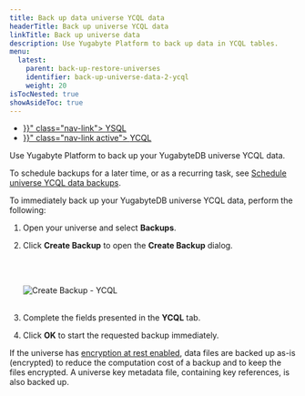 ```yaml
---
title: Back up data universe YCQL data
headerTitle: Back up universe YCQL data
linkTitle: Back up universe data
description: Use Yugabyte Platform to back up data in YCQL tables.
menu:
  latest:
    parent: back-up-restore-universes
    identifier: back-up-universe-data-2-ycql
    weight: 20
isTocNested: true
showAsideToc: true
---
```


<ul class="nav nav-tabs-alt nav-tabs-yb">

  <li >
    <a href="{{< relref "./ysql.md" >}}" class="nav-link">
      <i class="icon-postgres" aria-hidden="true"></i>
      YSQL
    </a>
  </li>

  <li >
    <a href="{{< relref "./ycql.md" >}}" class="nav-link active">
      <i class="icon-cassandra" aria-hidden="true"></i>
      YCQL
    </a>
  </li>

</ul>

Use Yugabyte Platform to back up your YugabyteDB universe YCQL data. 

To schedule backups for a later time, or as a recurring task, see [Schedule universe YCQL data backups](../../schedule-data-backups/ycql).

To immediately back up your YugabyteDB universe YCQL data, perform the following:

1. Open your universe and select **Backups**.
1. Click **Create Backup** to open the **Create Backup** dialog.

    <br/><br/>

    ![Create Backup - YCQL](/images/yp/create-backup-ycql.png)<br><br>

1. Complete the fields presented in the **YCQL** tab.

1. Click **OK** to start the requested backup immediately.

If the universe has [encryption at rest enabled](../../../security/enable-encryption-at-rest), data files are backed up as-is (encrypted) to reduce the computation cost of a backup and to keep the files encrypted. A universe key metadata file, containing key references, is also backed up.
